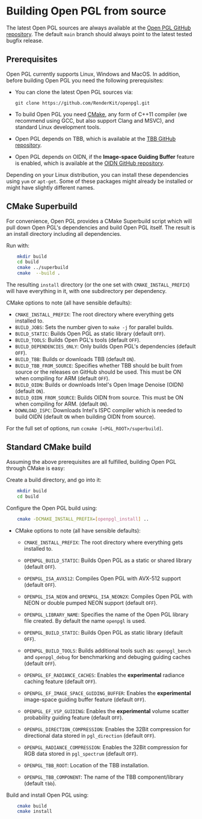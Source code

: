 Building Open PGL from source
=============================

The latest Open PGL sources are always available at the [Open PGL GitHub
repository](https://github.com/RenderKit/openpgl). The default `main` branch
should always point to the latest tested bugfix release.

Prerequisites
-------------

Open PGL currently supports Linux, Windows and MacOS. In addition, before
building Open PGL you need the following prerequisites:

-   You can clone the latest Open PGL sources via:

        git clone https://github.com/RenderKit/openpgl.git

-   To build Open PGL you need [CMake](http://www.cmake.org), any form of C++11 compiler (we recommend using GCC, but also support Clang and MSVC), and standard Linux development tools.

-   Open PGL depends on TBB, which is available at the [TBB GitHub
    repository](https://github.com/oneapi-src/oneTBB).

-   Open PGL depends on OIDN, if the **Image-space Guiding Buffer** feature is enabled, which is available at the [OIDN GitHub
    repository](https://github.com/RenderKit/oidn).

Depending on your Linux distribution, you can install these dependencies using `yum` or `apt-get`. Some of these packages might already be installed or might have slightly different names.

CMake Superbuild
----------------

For convenience, Open PGL provides a CMake Superbuild script which will pull
down Open PGL's dependencies and build Open PGL itself. The result is an install
directory including all dependencies.

Run with:

```bash
    mkdir build
    cd build
    cmake ../superbuild
    cmake  --build .
```

The resulting `install` directory (or the one set with `CMAKE_INSTALL_PREFIX`)
will have everything in it, with one subdirectory per dependency.

CMake options to note (all have sensible defaults):

- `CMAKE_INSTALL_PREFIX`: The root directory where everything gets installed to.
- `BUILD_JOBS`: Sets the number given to `make -j` for parallel builds.
- `BUILD_STATIC`: Builds Open PGL as static library (default `OFF`).
- `BUILD_TOOLS`: Builds Open PGL's tools (default `OFF`).
- `BUILD_DEPENDENCIES_ONLY`: Only builds Open PGL's dependencies (default `OFF`).
- `BUILD_TBB`: Builds or downloads TBB (default `ON`).
- `BUILD_TBB_FROM_SOURCE`: Specifies whether TBB should be built from source or the releases on GitHub should be used. This must be ON
   when compiling for ARM (default `OFF`).
- `BUILD_OIDN`: Builds or downloads Intel's Open Image Denoise (OIDN) (default `ON`).
- `BUILD_OIDN_FROM_SOURCE`: Builds OIDN from source. This must be ON when compiling for ARM. (default `ON`).
- `DOWNLOAD_ISPC`: Downloads Intel's ISPC compiler which is needed to build OIDN (default `ON` when building OIDN from source).

For the full set of options, run `ccmake [<PGL_ROOT>/superbuild]`.

Standard CMake build
--------------------

Assuming the above prerequisites are all fulfilled, building Open PGL through
CMake is easy:

Create a build directory, and go into it:

```bash
    mkdir build
    cd build
```

Configure the Open PGL build using:

```bash
    cmake -DCMAKE_INSTALL_PREFIX=[openpgl_install] ..
```

-  CMake options to note (all have sensible defaults):

    - `CMAKE_INSTALL_PREFIX`: The root directory where everything gets installed to.

    - `OPENPGL_BUILD_STATIC`: Builds Open PGL as a static or shared library (default `OFF`).

    - `OPENPGL_ISA_AVX512`: Compiles Open PGL with AVX-512 support (default `OFF`).

    - `OPENPGL_ISA_NEON` and `OPENPGL_ISA_NEON2X`: Compiles Open PGL with NEON or double
       pumped NEON support (default `OFF`).

    - `OPENPGL_LIBRARY_NAME`: Specifies the name of the Open PGL library file
        created. By default the name `openpgl` is used.

    - `OPENPGL_BUILD_STATIC`: Builds Open PGL as static library (default `OFF`).

    - `OPENPGL_BUILD_TOOLS`: Builds additional tools such as: `openpgl_bench` and `openpgl_debug` for benchmarking and debuging guiding caches (default `OFF`).

    - `OPENPGL_EF_RADIANCE_CACHES`: Enables the **experimental** radiance caching feature (default `OFF`).

    - `OPENPGL_EF_IMAGE_SPACE_GUIDING_BUFFER`: Enables the **experimental** image-space guiding buffer feature (default `OFF`).

    - `OPENPGL_EF_VSP_GUIDING`: Enables the **experimental** volume scatter probability guiding feature (default `OFF`).

    - `OPENPGL_DIRECTION_COMPRESSION`: Enables the 32Bit compression for directional data stored in `pgl_direction` (default `OFF`).

    - `OPENPGL_RADIANCE_COMPRESSION`: Enables the 32Bit compression for RGB data stored in `pgl_spectrum` (default `OFF`).

    - `OPENPGL_TBB_ROOT`: Location of the TBB installation.

    - `OPENPGL_TBB_COMPONENT`: The name of the TBB component/library (default `tbb`).

Build and install Open PGL using:

```bash
    cmake build
    cmake install
```
